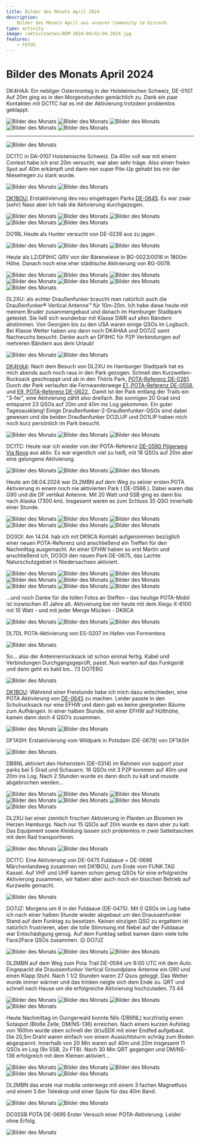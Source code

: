 ```yaml
---
title: Bilder des Monats April 2024
description:
    Bilder des Monats April aus unserer Community im Discord.
type: activity
image: /aktivitaeten/BDM-2024-04/42:04.2024.jpg
features:
    - FOTOS
---
```


# Bilder des Monats April 2024


DK4HAA: Ein nebliger Ostermontag in der Holsteinischen Schweiz, DE-0107. Auf 20m ging es in den Morgenstunden gemächlich zu. Dank ein paar Kontakten mit DC1TC hat es mit der Aktivierung trotzdem problemlos geklappt.

![Bilder des Monats](/aktivitaeten/BDM-2024-04/00:04.2024.jpg)
![Bilder des Monats](/aktivitaeten/BDM-2024-04/01:04.2024.jpg)
![Bilder des Monats](/aktivitaeten/BDM-2024-04/02:04.2024.jpg)
![Bilder des Monats](/aktivitaeten/BDM-2024-04/03:04.2024.jpg)
![Bilder des Monats](/aktivitaeten/BDM-2024-04/04:04.2024.jpg)

---

![Bilder des Monats](/aktivitaeten/BDM-2024-04/05:04.2024.jpg)

DC1TC in DA-0107 Holsteinische Schweiz. Da 40m voll war mit einem Contest habe ich erst 20m versucht, war aber sehr träge. Also einen freien Spot auf 40m erkämpft und dann nen super Pile-Up gehabt bis mir der Nieselregen zu stark wurde.

![Bilder des Monats](/aktivitaeten/BDM-2024-04/06:04.2024.jpg)
![Bilder des Monats](/aktivitaeten/BDM-2024-04/07:04.2024.jpg)

[DK1BOU:](https://www.qrz.com/db/DK1BOU) Erstaktivierung des neu eingetragen Parks [DE-0645](https://pota.app/#/park/DE-0645). Es war zwar (sehr) Nass aber ich hab die Aktivierung durchgezogen.

![Bilder des Monats](/aktivitaeten/BDM-2024-04/08:04.2024.jpg)
![Bilder des Monats](/aktivitaeten/BDM-2024-04/09:04.2024.jpg)
![Bilder des Monats](/aktivitaeten/BDM-2024-04/10:04.2024.jpg)
![Bilder des Monats](/aktivitaeten/BDM-2024-04/11:04.2024.jpg)
![Bilder des Monats](/aktivitaeten/BDM-2024-04/12:04.2024.jpg)

DO1RL Heute als Hunter versucht von DE-0239 aus zu jagen .

![Bilder des Monats](/aktivitaeten/BDM-2024-04/13:04.2024.jpg)
![Bilder des Monats](/aktivitaeten/BDM-2024-04/14:04.2024.jpg)
![Bilder des Monats](/aktivitaeten/BDM-2024-04/15:04.2024.jpg)

Heute als LZ/DF9HC QRV von der Bärenwiese in BG-0023/0016 in 1800m Höhe. Danach noch eine eher städtische Aktivierung von BG-0078.

![Bilder des Monats](/aktivitaeten/BDM-2024-04/16:04.2024.jpg)
![Bilder des Monats](/aktivitaeten/BDM-2024-04/17:04.2024.jpg)
![Bilder des Monats](/aktivitaeten/BDM-2024-04/18:04.2024.jpg)
![Bilder des Monats](/aktivitaeten/BDM-2024-04/19:04.2024.jpg)
![Bilder des Monats](/aktivitaeten/BDM-2024-04/20:04.2024.jpg)
![Bilder des Monats](/aktivitaeten/BDM-2024-04/21:04.2024.jpg)
![Bilder des Monats](/aktivitaeten/BDM-2024-04/22:04.2024.jpg)

DL2XU: als echter Draußenfunker braucht man natürlich auch die Draußenfunker® Vertical Antenne™ für 10m-20m. Ich habe diese heute mit meinem Bruder zusammengebaut und danach im Hamburger Stadtpark getestet. Sie ließ sich wunderbar mit Klasse SWR auf allen Bändern abstimmen. Von Georgien bis zu den USA waren einige QSOs im Logbuch.
Bei Klasse Wetter haben uns dann noch DK4HAA und DO7JZ samt Nachwuchs besucht. Danke auch an  DF9HC für P2P Verbindungen auf mehreren Bändern aus dem Urlaub!

![Bilder des Monats](/aktivitaeten/BDM-2024-04/23:04.2024.jpg)
![Bilder des Monats](/aktivitaeten/BDM-2024-04/24:04.2024.jpg)

[DK4HAA](https://www.qrz.com/db/DK4HAA): Nach dem Besuch von DL2XU im Hamburger Stadtpark hat es mich abends auch noch raus in den Park gezogen. Schnell den Kurzwellen-Rucksack geschnappt und ab in den Thörls Park, [POTA-Referenz DE-0261](https://pota.app/#/park/DE-0261). Durch der Park verlaufen die Fernwanderwege [E1, POTA-Referenz DE-0558,](https://pota.app/#/park/DE-0558) und [E9, POTA-Referenz DE-0622,](https://pota.app/#/park/DE-0622). Damit ist der Park entlang der Trails ein "3-fer", eine Aktivierung zählt also dreifach. Bei sonnigen 20 Grad sind entspannt 23 QSOs auf 20m und 40m ins Log gekommen. Ein guter Tagesausklang! Einige Draußenfunker-2-Draußenfunker-QSOs sind dabei gewesen und die beiden Draußenfunker DO2LUP und DO1LIP haben mich noch kurz persönlich im Park besucht.

![Bilder des Monats](/aktivitaeten/BDM-2024-04/25:04.2024.jpg)
![Bilder des Monats](/aktivitaeten/BDM-2024-04/26:04.2024.jpg)
![Bilder des Monats](/aktivitaeten/BDM-2024-04/27:04.2024.jpg)

DC1TC: Heute war ich wieder von der POTA-Referenz [DE-0590 Pilgerweg Via Nova](https://pota.app/#/park/DE-0590) aus aktiv.
Es war eigentlich viel zu heiß, mit 18 QSOs auf 20m aber eine gelungene Aktivierung.

![Bilder des Monats](/aktivitaeten/BDM-2024-04/28:04.2024.jpg)
![Bilder des Monats](/aktivitaeten/BDM-2024-04/29:04.2024.jpg)
![Bilder des Monats](/aktivitaeten/BDM-2024-04/30:04.2024.jpg)

Heute am 08.04.2024 war DL2MBN auf dem Weg zu seiner ersten POTA Aktivierung in einem noch nie aktivierten Park ( DE-0566 ). Dabei waren das G90 und die DF vertikal Antenne. Mit 20 Watt und SSB ging es dann bis nach Alaska (7300 km). Insgesamt waren es zum Schluss 35 QSO innerhalb einer Stunde.

![Bilder des Monats](/aktivitaeten/BDM-2024-04/32:04.2024.jpg)
![Bilder des Monats](/aktivitaeten/BDM-2024-04/33:04.2024.jpg)
![Bilder des Monats](/aktivitaeten/BDM-2024-04/34:04.2024.jpg)
![Bilder des Monats](/aktivitaeten/BDM-2024-04/35:04.2024.jpg)
![Bilder des Monats](/aktivitaeten/BDM-2024-04/36:04.2024.jpg)
![Bilder des Monats](/aktivitaeten/BDM-2024-04/37:04.2024.jpg)

DO3OI: Am 14.04. hab ich mit DK9CA Kontakt aufgenommen bezüglich einer neuen POTA-Referenz und anschließend ein Treffen für den Nachmittag ausgemacht. An einer EFHW haben so erst Martin und anschließend ich, DO3OI den neuen Park DE-0675, das Lachte Naturschutzgebiet in Niedersachsen aktiviert.

![Bilder des Monats](/aktivitaeten/BDM-2024-04/38:04.2024.jpg)
![Bilder des Monats](/aktivitaeten/BDM-2024-04/39:04.2024.jpg)
![Bilder des Monats](/aktivitaeten/BDM-2024-04/40:04.2024.jpg)
![Bilder des Monats](/aktivitaeten/BDM-2024-04/41:04.2024.jpg)
![Bilder des Monats](/aktivitaeten/BDM-2024-04/42:04.2024.jpg)
![Bilder des Monats](/aktivitaeten/BDM-2024-04/43:04.2024.jpg)
![Bilder des Monats](/aktivitaeten/BDM-2024-04/44:04.2024.jpg)
![Bilder des Monats](/aktivitaeten/BDM-2024-04/45:04.2024.jpg)
![Bilder des Monats](/aktivitaeten/BDM-2024-04/46:04.2024.jpg)

…und noch Danke für die tollen Fotos an Steffen - das heutige POTA-Mobil ist inzwischen 41 Jahre alt. Aktivierung bei mir heute mit dem Xiegu X-6100 mit 10 Watt - und mit jeder Menge Mücken - DK9CA

![Bilder des Monats](/aktivitaeten/BDM-2024-04/47:04.2024.jpg)
![Bilder des Monats](/aktivitaeten/BDM-2024-04/48:04.2024.jpg)
![Bilder des Monats](/aktivitaeten/BDM-2024-04/49:04.2024.jpg)

DL7DL POTA-Aktivierung von ES-0207 im Hafen von Formentera.

![Bilder des Monats](/aktivitaeten/BDM-2024-04/50:04.2024.jpg)

So… also der Antennenrucksack ist schon einmal fertig. Kabel und Verbindungen Durchgangsgeprüft, passt.
Nun warten auf das Funkgerät und dann geht es bald los.. 73 DO7EBG

![Bilder des Monats](/aktivitaeten/BDM-2024-04/51:04.2024.jpg)

[DK1BOU](https://www.qrz.com/db/DK1BOU): Während einer Freistunde habe ich mich dazu entschieden, eine POTA Aktivierung von [DE-0645](https://pota.app/#/park/DE-0645) zu machen. Leider passte in den Schulrucksack nur eine EFHW und dann gab es keine geeigneten Bäume zum Aufhängen. In einer halben Stunde, mit einer EFHW auf Hüfthöhe, kamen dann doch 4 QSO‘s zusammen.

![Bilder des Monats](/aktivitaeten/BDM-2024-04/52:04.2024.jpg)
![Bilder des Monats](/aktivitaeten/BDM-2024-04/53:04.2024.jpg)

DF1ASH: Erstaktivierung vom Wildpark in Potsdam (DE-0679) von DF1ASH

![Bilder des Monats](/aktivitaeten/BDM-2024-04/54:04.2024.jpg)

DB6NL aktiviert den Hohenstein (DE-0314) im Rahmen von support your parks bei 5 Grad und Schauern. 16 QSOs mit 3 P2P kommen auf 40m und 20m ins Log. Nach 2 Stunden wurde es dann doch zu kalt und musste abgebrochen werden…

![Bilder des Monats](/aktivitaeten/BDM-2024-04/55:04.2024.jpg)
![Bilder des Monats](/aktivitaeten/BDM-2024-04/56:04.2024.jpg)
![Bilder des Monats](/aktivitaeten/BDM-2024-04/57:04.2024.jpg)
![Bilder des Monats](/aktivitaeten/BDM-2024-04/58:04.2024.jpg)
![Bilder des Monats](/aktivitaeten/BDM-2024-04/59:04.2024.jpg)
![Bilder des Monats](/aktivitaeten/BDM-2024-04/60:04.2024.jpg)
![Bilder des Monats](/aktivitaeten/BDM-2024-04/61:04.2024.jpg)

DL2XU bei einer ziemlich frischen Aktivierung in Planten un Bloomen im Herzen Hamburgs. Nach nur 15 QSOs auf 20m wurde es dann aber zu kalt. Das Equipment sowie Kleidung lassen sich problemlos in zwei Satteltaschen mit dem Rad transportieren.

![Bilder des Monats](/aktivitaeten/BDM-2024-04/62:04.2024.jpg)
![Bilder des Monats](/aktivitaeten/BDM-2024-04/63:04.2024.jpg)

DC1TC: Eine Aktivierung von DE-0475 Fuldaaue + DE-0696 Märchenlandweg zusammen mit DK1BOU, zum Ende vom FUNK.TAG Kassel.
Auf VHF und UHF kamen schon genug QSOs für eine erfolgreiche Aktivierung zusammen, wir haben aber auch noch ein bisschen Betrieb auf Kurzwelle gemacht.

![Bilder des Monats](/aktivitaeten/BDM-2024-04/64:04.2024.jpg)

DO7JZ: Morgens um 6 in der Fuldaaue (DE-0475). Mit 0 QSOs im Log habe ich nach einer halben Stunde wieder abgebaut um den Draussenfunker Stand auf dem Funktag zu besetzen. Keinen einzigen QSO zu ergattern ist natürlich frustrieren, aber die tolle Stimmung mit Nebel auf der Fuldaaue war Entschädigung genug. Auf dem Funktag selbst kamen dann viele tolle Face2Face QSOs zusammen. 😉 DO7JZ

![Bilder des Monats](/aktivitaeten/BDM-2024-04/65:04.2024.jpg)
![Bilder des Monats](/aktivitaeten/BDM-2024-04/66:04.2024.jpg)
![Bilder des Monats](/aktivitaeten/BDM-2024-04/67:04.2024.jpg)

DL2MBN auf dem Weg zum Pota Trail DE-0594 um 9:00 UTC mit dem Auto. Eingepackt die Draussenfunker Vertical Groundplane Antenne ein G90 und einen Klapp Stuhl. Nach 1 1/2 Stunden waren 27 Qsos geloggt. Das Wetter wurde immer wärmer und das trinken neigte sich dem Ende zu. QRT und schnell nach Hause um die erfolgreiche Aktivierung hochzuladen. 73 44

![Bilder des Monats](/aktivitaeten/BDM-2024-04/68:04.2024.jpg)
![Bilder des Monats](/aktivitaeten/BDM-2024-04/69:04.2024.jpg)
![Bilder des Monats](/aktivitaeten/BDM-2024-04/70:04.2024.jpg)
![Bilder des Monats](/aktivitaeten/BDM-2024-04/71:04.2024.jpg)

Heute Nachmittag im Duingerwald konnte Nils (DB6NL) kurzfristig einen Sotaspot (Bloße Zelle, DM/NS-136) erreichen. Nach einem kurzen Aufstieg von 160hm wurde oben schnell der (tr)uSDX mit einer Endfed aufgebaut. Die 20,5m Draht waren einfach von einem Aussichtsturm schräg zum Boden abgespannt. Innerhalb von 20 Min waren auf 40m und 20m insgesamt 11 QSOs im Log (9x SSB, 2x FT8). Nach 30 Min QRT gegangen und DM/NS-136 erfolgreich mit dem Kleinen aktiviert…

![Bilder des Monats](/aktivitaeten/BDM-2024-04/72:04.2024.jpg)
![Bilder des Monats](/aktivitaeten/BDM-2024-04/73:04.2024.jpg)
![Bilder des Monats](/aktivitaeten/BDM-2024-04/74:04.2024.jpg)
![Bilder des Monats](/aktivitaeten/BDM-2024-04/75:04.2024.jpg)
![Bilder des Monats](/aktivitaeten/BDM-2024-04/76:04.2024.jpg)

DL2MBN das erste mal mobile unterwegs mit einem 3 fachen Magnetfuss und einem 5.6m Teleskop und einer Spule für das 40m Band.

![Bilder des Monats](/aktivitaeten/BDM-2024-04/77:04.2024.jpg)
![Bilder des Monats](/aktivitaeten/BDM-2024-04/78:04.2024.jpg)

DO3SSB POTA DE-0695 Erster Versuch einer POTA-Aktivierung. Leider ohne Erfolg.

![Bilder des Monats](/aktivitaeten/BDM-2024-04/79:04.2024.jpg)
